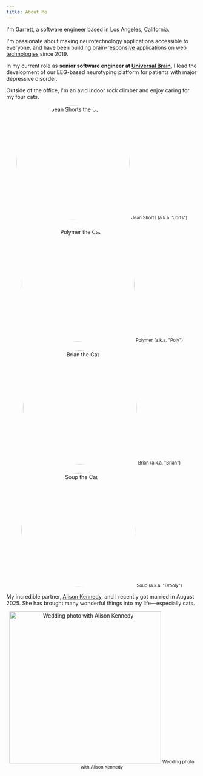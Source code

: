 ```yaml
---
title: About Me
---
```


I'm Garrett, a software engineer based in Los Angeles, California. 

I'm passionate about making neurotechnology applications accessible to everyone, and have been building [brain-responsive applications on web technologies](https://dl.acm.org/doi/10.1145/3594806.3594810) since 2019.

In my current role as **senior software engineer at [Universal Brain]**, I lead the development of our EEG-based neurotyping platform for patients with major depressive disorder.

Outside of the office, I'm an avid indoor rock climber and enjoy caring for my four cats.

<div style="display: flex; align-items: center; justify-content: center; gap: 20px; flex-wrap: wrap; text-align: center;">
    <div>
        <img src="/jorts.jpg" width=300 alt="Jean Shorts the Cat" style="border-radius: 50%;">
        <small>Jean Shorts (a.k.a. "Jorts")</small>
    </div>
    <div>
        <img src="/poly.jpg" width=300 alt="Polymer the Cat" style="border-radius: 50%;">
        <small>Polymer (a.k.a. "Poly")</small>
    </div>
    <div>
        <img src="/brian.jpeg" width=300 alt="Brian the Cat" style="border-radius: 50%;">
        <small>Brian (a.k.a. "Brian")</small>
    </div>
    <div>
        <img src="/soup.jpeg" width=300 alt="Soup the Cat" style="border-radius: 50%;">
        <small>Soup (a.k.a. "Drooly")</small>
    </div>
</div>

My incredible partner, [Alison Kennedy](https://www.alisonikennedy.com/), and I recently got married in August 2025. She has brought many wonderful things into my life—especially cats.

<div style="display: flex; align-items: center; justify-content: center; flex-wrap: wrap; text-align: center;">
    <div>
        <img src="/kiss.jpg" width=400 alt="Wedding photo with Alison Kennedy">
        <small>Wedding photo with Alison Kennedy</small>
    </div>
</div>

[Universal Brain]: https://universal-brain.com